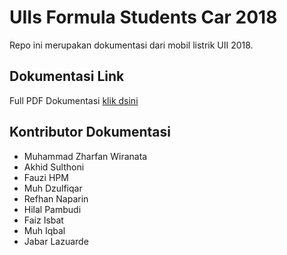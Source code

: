 # UIIs Formula Students Car 2018
Repo ini merupakan dokumentasi dari mobil listrik UII 2018.
## Dokumentasi Link
Full PDF Dokumentasi [klik dsini](https://github.com/zharfanw/fsaeuiicar/blob/master/Dokumentasi/Dokumentasi%20Elektrik%20Mobil%20SFJ2018%20UII_v2.pdf "Dokumentasi Elektrik Mobil SFJ2018 UII_v2.pdf")

## Kontributor Dokumentasi

 - Muhammad Zharfan Wiranata
 - Akhid Sulthoni
 - Fauzi HPM
 - Muh Dzulfiqar
 - Refhan Naparin
 - Hilal Pambudi
 - Faiz Isbat
 - Muh Iqbal
 - Jabar Lazuarde

<!--stackedit_data:
eyJoaXN0b3J5IjpbNjU4MDM3NjIzLDU1NzE1NDAyNl19
-->